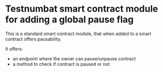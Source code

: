 # Testnumbat smart contract module for adding a global pause flag

This is a standard smart contract module, that when added to a smart contract offers pausability.

It offers:
* an endpoint where the owner can pause/unpause contract
* a method to check if contract is paused or not
